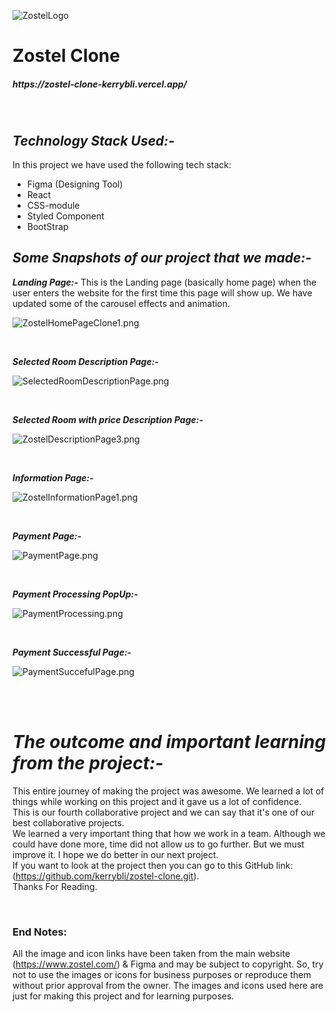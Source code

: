 ![ZostelLogo](https://user-images.githubusercontent.com/83694840/146682423-9bed17e3-83f7-412f-b5de-a0fe01f4f9bd.png)

<h1> Zostel Clone </h1>
<h5>https://zostel-clone-kerrybli.vercel.app/</h5>



<br />



## *Technology Stack Used:-* <br />
In this project we have used the following tech stack: <br />
- Figma (Designing Tool)
- React
- CSS-module
- Styled Component
- BootStrap

## *Some Snapshots of our project that we made:-* <br />

***Landing Page:-*** This is the Landing page (basically home page) when the user enters the website for the first time this page will show up. We have updated some of the carousel effects and animation. 

![ZostelHomePageClone1.png](https://cdn.hashnode.com/res/hashnode/image/upload/v1639907714117/SGpYKH91d.png)


<br />

***Selected Room Description Page:-***

![SelectedRoomDescriptionPage.png](https://cdn.hashnode.com/res/hashnode/image/upload/v1639909213318/VFWtRkDcl.png)


<br />

***Selected Room with price Description Page:-***

![ZostelDescriptionPage3.png](https://cdn.hashnode.com/res/hashnode/image/upload/v1639909643763/fRRYu-68u.png)


<br />

***Information Page:-***


![ZostelInformationPage1.png](https://cdn.hashnode.com/res/hashnode/image/upload/v1639925486430/LeX4WZrFB.png)



<br />

***Payment Page:-***

![PaymentPage.png](https://cdn.hashnode.com/res/hashnode/image/upload/v1639925831118/bceZJZ-QW.png)


<br />

***Payment Processing PopUp:-***

![PaymentProcessing.png](https://cdn.hashnode.com/res/hashnode/image/upload/v1639926032360/5iqjPh9Zs9.png)


<br />

***Payment Successful Page:-***

![PaymentSuccefulPage.png](https://cdn.hashnode.com/res/hashnode/image/upload/v1639926124751/vMdXWbonap.png)


<br>
<br>


# *The outcome and important learning from the project:-* <br />

This entire journey of making the project was awesome. We learned a lot of things while working on this project and it gave us a lot of confidence. <br />
 This is our fourth collaborative project and we can say that it's one of our best collaborative projects. <br />
We learned a very important thing that how we work in a team. Although we could have done more, time did not allow us to go further. But we must improve it. I hope we do better in our next project. <br />
 If you want to look at the project then you can go to this GitHub link: (https://github.com/kerrybli/zostel-clone.git). <br />
Thanks For Reading. <br /> 

<br>


### End Notes: <br />
 All the image and icon links have been taken from the main website (https://www.zostel.com/) & Figma and may be subject to copyright. So, try not to use the images or icons for business purposes or reproduce them without prior approval from the owner. The images and icons used here are just for making this project and for learning purposes.
